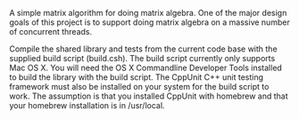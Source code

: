 A simple matrix algorithm for doing matrix algebra.
One of the major design goals of this project is to support doing matrix algebra on a massive number of concurrent threads.

Compile the shared library and tests from the current code base with the supplied build script (build.csh).
The build script currently only supports Mac OS X. You will need the OS X Commandline Developer Tools installed to build the library with the build script.
The CppUnit C++ unit testing framework must also be installed on your system for the build script to work. The assumption is that you installed CppUnit with homebrew and that your homebrew installation is in /usr/local.
